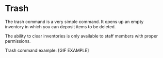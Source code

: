 # Trash
The trash command is a very simple command. It opens up an empty inventory in which you can deposit items to be deleted.

The ability to clear inventories is only available to staff members with proper permissions. 

Trash command example:
[GIF EXAMPLE]
